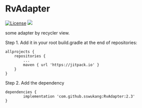 # RvAdapter
[![License](https://img.shields.io/badge/license-Apache%202-green.svg)](https://www.apache.org/licenses/LICENSE-2.0)
[![](https://jitpack.io/v/sswukang/RvAdapter.svg)](https://jitpack.io/#sswukang/RvAdapter)

some adapter by recycler view.

Step 1. Add it in your root build.gradle at the end of repositories:

	allprojects {
		repositories {
			...
			maven { url 'https://jitpack.io' }
		}
	}
Step 2. Add the dependency

	dependencies {
	        implementation 'com.github.sswukang:RvAdapter:2.3'
	}
  
